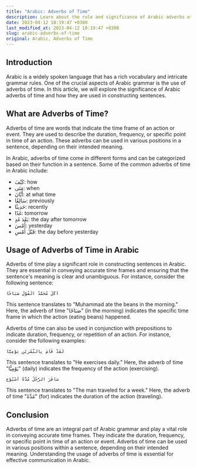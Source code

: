```yaml
---
title: "Arabic: Adverbs of Time"
description: Learn about the role and significance of Arabic adverbs of time in constructing sentences and conveying accurate time frames.
date: 2023-04-12 10:19:47 +0300
last_modified_at: 2023-04-12 10:19:47 +0300
slug: arabic-adverbs-of-time
original: Arabic, Adverbs of Time
---
```

## Introduction

Arabic is a widely spoken language that has a rich vocabulary and intricate grammar rules. One of the crucial aspects of Arabic grammar is the use of adverbs of time. In this article, we will explore the significance of Arabic adverbs of time and how they are used in constructing sentences.

## What are Adverbs of Time?

Adverbs of time are words that indicate the time frame of an action or event. They are used to describe the duration, frequency, or specific point in time of an action. These adverbs can be used in various positions in a sentence, depending on their intended meaning.

In Arabic, adverbs of time come in different forms and can be categorized based on their function in a sentence. Some of the common adverbs of time in Arabic include:

- كَيْفَ: how
- مَتَى: when
- أَيَّانَ: at what time
- سَالِفًا: previously
- حَدِيثًا: recently
- غَدًا: tomorrow
- بَعْدَ غَدٍ: the day after tomorrow
- أَمْسَ: yesterday
- قَبْلَ أَمْسِ: the day before yesterday

## Usage of Adverbs of Time in Arabic

Adverbs of time play a significant role in constructing sentences in Arabic. They are essential in conveying accurate time frames and ensuring that the sentence's meaning is clear and unambiguous. For instance, consider the following sentence:

```
أَكَلَ مُحَمَّدٌ الْفُوْلَ صَبَاحًا
```

This sentence translates to "Muhammad ate the beans in the morning." Here, the adverb of time "صَبَاحًا" (in the morning) indicates the specific time frame in which the action (eating beans) happened.

Adverbs of time can also be used in conjunction with prepositions to indicate duration, frequency, or repetition of an action. For instance, consider the following examples:

```
لَقَدْ قَامَ بِالتَّمْرِيْنِ يَوْمِيًّا
```

This sentence translates to "He exercises daily." Here, the adverb of time "يَوْمِيًّا" (daily) indicates the frequency of the action (exercising).

```
سَافَرَ الرَّجُلُ مُدَّةً أَسْبُوْعٍ
```

This sentence translates to "The man traveled for a week." Here, the adverb of time "مُدَّةً" (for) indicates the duration of the action (traveling).

## Conclusion

Adverbs of time are an integral part of Arabic grammar and play a vital role in conveying accurate time frames. They indicate the duration, frequency, or specific point in time of an action or event. Adverbs of time can be used in various positions within a sentence, depending on their intended meaning. Understanding the usage of adverbs of time is essential for effective communication in Arabic.